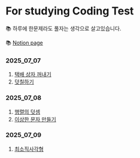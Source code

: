 # For studying Coding Test
📚 하루에 한문제라도 풀자는 생각으로 살고있습니다.

📚 [Notion page](https://www.notion.so/C-Coding-Test-22977cd06b478066878fc5d483f27e2c?source=copy_link)
### 2025_07_07
1. [택배 상자 꺼내기](https://school.programmers.co.kr/learn/courses/30/lessons/389478#qna)
2. [덧칠하기](https://school.programmers.co.kr/learn/courses/30/lessons/161989?language=cpp)
### 2025_07_08
1. [행렬의 덧셈](https://school.programmers.co.kr/learn/courses/30/lessons/12950?language=cpp)
2. [이상한 문자 만들기](https://school.programmers.co.kr/learn/courses/30/lessons/12930?language=cpp#)
### 2025_07_09
1. [최소직사각형](https://school.programmers.co.kr/learn/courses/30/lessons/86491?language=cpp)